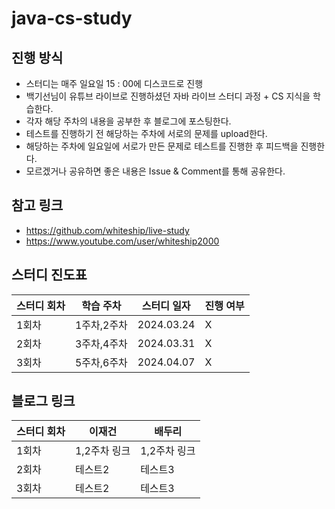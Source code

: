 # java-cs-study


진행 방식 
-----------------------
- 스터디는 매주 일요일 15 : 00에 디스코드로 진행
- 백기선님이 유튜브 라이브로 진행하셨던 자바 라이브 스터디 과정 + CS 지식을 학습한다.
- 각자 해당 주차의 내용을 공부한 후 블로그에 포스팅한다.
- 테스트를 진행하기 전 해당하는 주차에 서로의 문제를 upload한다.
- 해당하는 주차에 일요일에 서로가 만든 문제로 테스트를 진행한 후 피드백을 진행한다.
- 모르겠거나 공유하면 좋은 내용은 Issue & Comment를 통해 공유한다.

참고 링크
---
- https://github.com/whiteship/live-study
- https://www.youtube.com/user/whiteship2000


스터디 진도표
---
|스터디 회차|학습 주차|스터디 일자|진행 여부|
|------|---|---|---|
|1회차|1주차,2주차|2024.03.24|X|
|2회차|3주차,4주차|2024.03.31|X|
|3회차|5주차,6주차|2024.04.07|X|

블로그 링크
---
|스터디 회차|이재건|배두리|
|------|---|---|
|1회차|1,2주차 링크|1,2주차 링크|
|2회차|테스트2|테스트3|
|3회차|테스트2|테스트3|

